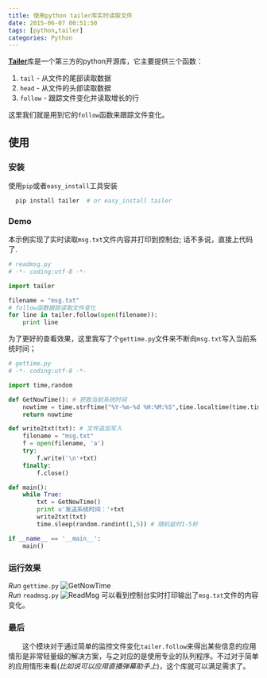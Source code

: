 ```yaml
---
title: 使用python tailer库实时读取文件
date: 2015-06-07 00:51:50
tags: [python,tailer]
categories: Python
---
```


[**Tailer**](https://github.com/six8/pytailer)库是一个第三方的python开源库，它主要提供三个函数：
1. `tail` - 从文件的尾部读取数据	
2. `head` - 从文件的头部读取数据
3. `follow` - 跟踪文件变化并读取增长的行

这里我们就是用到它的`follow`函数来跟踪文件变化。
<!--more-->
## 使用

### 安装
使用`pip`或者`easy_install`工具安装

``` bash
  pip install tailer  # or easy_install tailer 
```

### Demo  

本示例实现了实时读取`msg.txt`文件内容并打印到控制台;
话不多说，直接上代码了.

``` python
# readmsg.py
# -*- coding:utf-8 -*-

import tailer

filename = "msg.txt"
# follow函数跟踪读取文件变化
for line in tailer.follow(open(filename)):
    print line
```
为了更好的查看效果，这里我写了个`gettime.py`文件来不断向`msg.txt`写入当前系统时间；
``` python
# gettime.py
# -*- coding:utf-8 -*-

import time,random

def GetNowTime(): # 获取当前系统时间
    nowtime = time.strftime("%Y-%m-%d %H:%M:%S",time.localtime(time.time()))
    return nowtime

def write2txt(txt): # 文件追加写入
    filename = "msg.txt"
    f = open(filename, 'a')
    try:
        f.write('\n'+txt)
    finally:
        f.close()

def main():
    while True:
        txt = GetNowTime()
        print u'发送系统时间：'+txt
        write2txt(txt)
        time.sleep(random.randint(1,5)) # 随机延时1-5秒

if __name__ == '__main__':
    main()
```

### 运行效果
*Run* `gettime.py`
![GetNowTime](/images/upload/gettime.png "GetNowTime")  
*Run* `readmsg.py`
![ReadMsg](/images/upload/readmsg.png "readmsg")
可以看到控制台实时打印输出了`msg.txt`文件的内容变化。

### 最后
&emsp;&emsp;这个模块对于通过简单的监控文件变化`tailer.follow`来得出某些信息的应用情形是非常轻量级的解决方案，与之对应的是使用专业的队列程序。不过对于简单的应用情形来看(*比如说可以应用直播弹幕助手上*)，这个库就可以满足需求了。